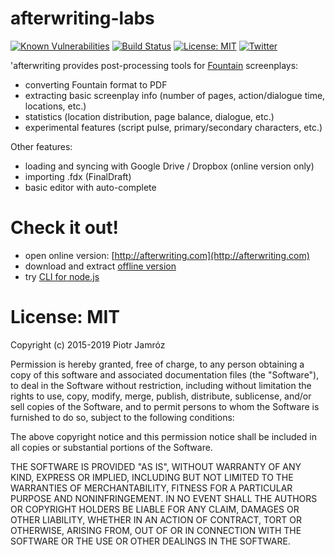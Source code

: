 # afterwriting-labs

[![Known Vulnerabilities](https://snyk.io/test/github/ifrost/afterwriting-labs/badge.svg)](https://snyk.io/test/github/ifrost/afterwriting-labs) 
[![Build Status](https://travis-ci.org/ifrost/afterwriting-labs.svg?branch=master)](https://travis-ci.org/ifrost/afterwriting-labs)
[![License: MIT](https://img.shields.io/badge/License-MIT-yellow.svg)](https://opensource.org/licenses/MIT) 
[![Twitter](https://img.shields.io/twitter/url/https/github.com/ifrost/afterwriting-labs.svg?style=social)](https://twitter.com/afterwriting) 

'afterwriting provides post-processing tools for [Fountain](https://fountain.io) screenplays:

  * converting Fountain format to PDF
  * extracting basic screenplay info (number of pages, action/dialogue time, locations, etc.)
  * statistics (location distribution, page balance, dialogue, etc.)
  * experimental features (script pulse, primary/secondary characters, etc.)

Other features:

  * loading and syncing with Google Drive / Dropbox (online version only)
  * importing .fdx (FinalDraft)
  * basic editor with auto-complete

# Check it out!

  * open online version: [http://afterwriting.com](http://afterwriting.com)
  * download and extract [offline version](https://afterwriting.com/afterwriting.zip)
  * try [CLI for node.js](docs/clients.md)


# License: MIT

Copyright (c) 2015-2019 Piotr Jamróz

Permission is hereby granted, free of charge, to any person obtaining a copy of this software and associated documentation files (the "Software"), to deal in the Software without restriction, including without limitation the rights to use, copy, modify, merge, publish, distribute, sublicense, and/or sell copies of the Software, and to permit persons to whom the Software is furnished to do so, subject to the following conditions:

The above copyright notice and this permission notice shall be included in all copies or substantial portions of the Software.

THE SOFTWARE IS PROVIDED "AS IS", WITHOUT WARRANTY OF ANY KIND, EXPRESS OR IMPLIED, INCLUDING BUT NOT LIMITED TO THE WARRANTIES OF MERCHANTABILITY, FITNESS FOR A PARTICULAR PURPOSE AND NONINFRINGEMENT. IN NO EVENT SHALL THE AUTHORS OR COPYRIGHT HOLDERS BE LIABLE FOR ANY CLAIM, DAMAGES OR OTHER LIABILITY, WHETHER IN AN ACTION OF CONTRACT, TORT OR OTHERWISE, ARISING FROM, OUT OF OR IN CONNECTION WITH THE SOFTWARE OR THE USE OR OTHER DEALINGS IN THE SOFTWARE.
